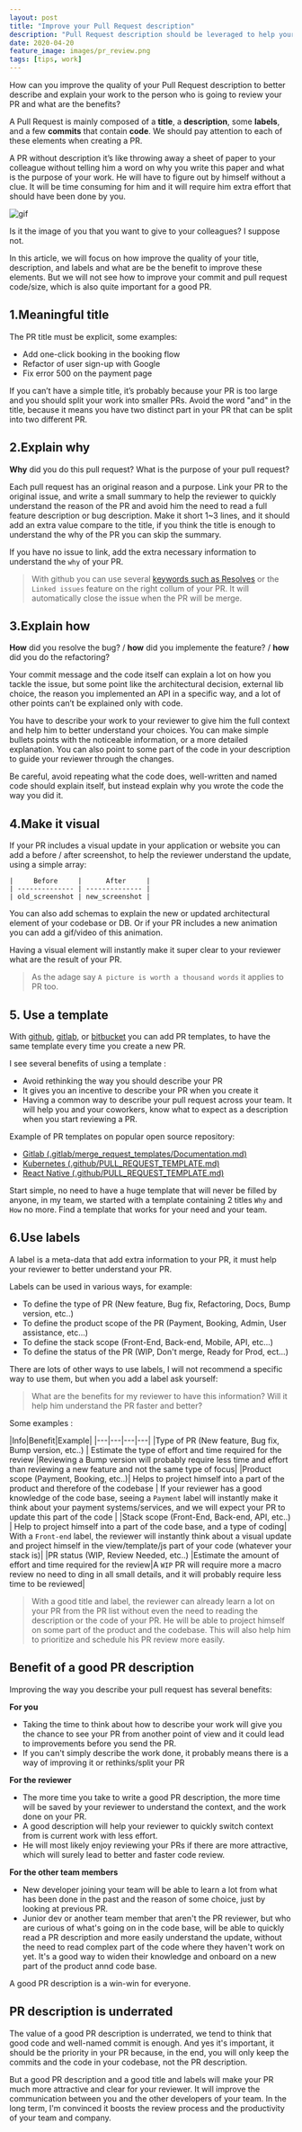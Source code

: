```yaml
---
layout: post
title: "Improve your Pull Request description"
description: "Pull Request description should be leveraged to help your reviewers"
date: 2020-04-20
feature_image: images/pr_review.png
tags: [tips, work]
---
```


How can you improve the quality of your Pull Request description to better describe and explain your work to the person who is going to review your PR and what are the benefits? 
<!--more-->

A Pull Request is mainly composed of a **title**, a **description**, some **labels**, and a few **commits** that contain **code**. We should pay attention to each of these elements when creating a PR.

A PR without description it’s like throwing away a sheet of paper to your colleague without telling him a word on why you write this paper and what is the purpose of your work. He will have to figure out by himself without a clue. 
It will be time consuming for him and it will require him extra effort that should have been done by you.

![gif](images/pr_papers.gif)

Is it the image of you that you want to give to your colleagues? I suppose not.

In this article, we will focus on how improve the quality of your title, description, and labels and what are be the benefit to improve these elements. But we will not see how to improve your commit and pull request code/size, which is also quite important for a good PR.

## 1.Meaningful title
The PR title must be explicit, some examples:

* Add one-click booking in the booking flow
* Refactor of user sign-up with Google
* Fix error 500 on the payment page

If you can’t have a simple title, it’s probably because your PR is too large and you should split your work into smaller PRs. Avoid the word "and" in the title, because it means you have two distinct part in your PR that can be split into two different PR.


## 2.Explain why

**Why** did you do this pull request? What is the purpose of your pull request?

Each pull request has an original reason and a purpose.
Link your PR to the original issue, and write a small summary to help the reviewer to quickly understand the reason of the PR and avoid him the need to read a full feature description or bug description. Make it short 1~3 lines, and it should add an extra value compare to the title, if you think the title is enough to understand the why of the PR you can skip the summary.

If you have no issue to link, add the extra necessary information to understand the `why` of your PR.

> With github you can use several [keywords such as Resolves](https://help.github.com/en/github/managing-your-work-on-github/linking-a-pull-request-to-an-issue) or the `Linked issues` feature on the right collum of your PR. It will automatically close the issue when the PR will be merge.

## 3.Explain how 

**How** did you resolve the bug? / **how** did you implemente the feature? / **how** did you do the refactoring?

Your commit message and the code itself can explain a lot on how you tackle the issue, but some point like the architectural decision, external lib choice, the reason you implemented an API in a specific way, and a lot of other points can’t be explained only with code.

You have to describe your work to your reviewer to give him the full context and help him to better understand your choices. You can make simple bullets points with the noticeable information, or a more detailed explanation. You can also point to some part of the code in your description to guide your reviewer through the changes.

Be careful, avoid repeating what the code does, well-written and named code should explain itself, but instead explain why you wrote the code the way you did it.

## 4.Make it visual

If your PR includes a visual update in your application or website you can add a before / after screenshot, to help the reviewer understand the update, using a simple array:

```
|     Before     |      After     |
| -------------- | -------------- |
| old_screenshot | new_screenshot |
```

You can also add schemas to explain the new or updated architectural element of your codebase or DB. Or if your PR includes a new animation you can add a gif/video of this animation.

Having a visual element will instantly make it super clear to your reviewer what are the result of your PR.
> As the adage say `A picture is worth a thousand words` it applies to PR too.

## 5. Use a template
With [github](https://help.github.com/en/github/building-a-strong-community/creating-a-pull-request-template-for-your-repository), [gitlab](https://docs.gitlab.com/ee/user/project/description_templates.html), or [bitbucket](https://bitbucket.org/blog/save-time-with-default-pull-request-descriptions?_ga=2.3591863.664000138.1590590343-427180527.1590590343) you can add PR templates, to have the same template every time you create a new PR. 

I see several benefits of using a template :
* Avoid rethinking the way you should describe your PR 
* It gives you an incentive to describe your PR when you create it
* Having a common way to describe your pull request across your team. It will help you and your coworkers, know what to expect as a description when you start reviewing a PR.

Example of PR templates on popular open source repository:
 * [Gitlab (.gitlab/merge_request_templates/Documentation.md)](https://gitlab.com/gitlab-org/gitlab/-/blob/master/.gitlab/merge_request_templates/Documentation.md)
 * [Kubernetes (.github/PULL_REQUEST_TEMPLATE.md)](https://github.com/kubernetes/kubernetes/blob/master/.github/PULL_REQUEST_TEMPLATE.md)
 * [React Native (.github/PULL_REQUEST_TEMPLATE.md)](https://github.com/facebook/react-native/blob/master/.github/PULL_REQUEST_TEMPLATE.md)

Start simple, no need to have a huge template that will never be filled by anyone, in my team, we started with a template containing 2 titles `Why` and `How` no more. Find a template that works for your need and your team.

## 6.Use labels

A label is a meta-data that add extra information to your PR, it must help your reviewer to better understand your PR.

Labels can be used in various ways, for example:
 * To define the type of PR (New feature, Bug fix, Refactoring, Docs, Bump version, etc..)
 * To define the product scope of the PR (Payment, Booking, Admin, User assistance, etc...)
 * To define the stack scope (Front-End, Back-end, Mobile, API, etc...)
 * To define the status of the PR (WIP, Don't merge, Ready for Prod, ect...)

There are lots of other ways to use labels, I will not recommend a specific way to use them, but when you add a label ask yourself: 
> What are the benefits for my reviewer to have this information? Will it help him understand the PR faster and better?

Some examples : 

|Info|Benefit|Example|
|---|---|---|---|
|Type of PR (New feature, Bug fix, Bump version, etc..) | Estimate the type of effort and time required for the review |Reviewing a Bump version will probably require less time and effort than reviewing a new feature and not the same type of focus|
|Product scope (Payment, Booking, etc..)| Helps to project himself into a part of the product and therefore of the codebase | If your reviewer has a good knowledge of the code base, seeing a `Payment` label will instantly make it think about your payment systems/services, and we will expect your PR to update this part of the code |
|Stack scope (Front-End, Back-end, API, etc..) | Help to project himself into a part of the code base, and a type of coding| With a `Front-end` label, the reviewer will instantly think about a visual update and project himself in the view/template/js part of your code (whatever your stack is)|
|PR status (WIP, Review Needed, etc..) |Estimate the amount of effort and time required for the review|A `WIP` PR will require more a macro review no need to ding in all small details, and it will probably require less time to be reviewed|

> With a good title and label, the reviewer can already learn a lot on your PR from the PR list without even the need to reading the description or the code of your PR. He will be able to project himself on some part of the product and the codebase. This will also help him to prioritize and schedule his PR review more easily. 

## Benefit of a good PR description

Improving the way you describe your pull request has several benefits:

**For you**
* Taking the time to think about how to describe your work will give you the chance to see your PR from another point of view and it could lead to improvements before you send the PR.
* If you can't simply describe the work done, it probably means there is a way of improving it or rethinks/split your PR

**For the reviewer**
* The more time you take to write a good PR description, the more time will be saved by your reviewer to understand the context, and the work done on your PR.
* A good description will help your reviewer to quickly switch context from is current work with less effort.
* He will most likely enjoy reviewing your PRs if there are more attractive, which will surely lead to better and faster code review.

**For the other team members**
* New developer joining your team will be able to learn a lot from what has been done in the past and the reason of some choice, just by looking at previous PR.
* Junior dev or another team member that aren't the PR reviewer, but who are curious of what's going on in the code base, will be able to quickly read a PR description and more easily understand the update, without the need to read complex part of the code where they haven't work on yet. It's a good way to widen their knowledge and onboard on a new part of the product annd code base.

A good PR description is a win-win for everyone.

## PR description is underrated

The value of a good PR description is underrated, we tend to think that good code and well-named commit is enough. And yes it's important, it should be the priority in your PR because, in the end, you will only keep the commits and the code in your codebase, not the PR description.

But a good PR description and a good title and labels will make your PR much more attractive and clear for your reviewer. It will improve the communication between you and the other developers of your team. In the long term, I'm convinced it boosts the review process and the productivity of your team and company.

